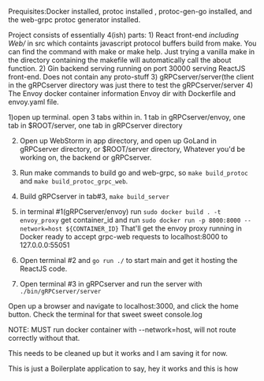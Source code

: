 Prequisites:Docker installed, protoc installed , protoc-gen-go installed, and the web-grpc protoc generator installed.

Project consists of essentially 4(ish) parts: 1) React front-end 
						*including Web/* in src which containts javascript protocol buffers build from make. You can find the command with make or make help.
						 Just trying a vanilla make in the directory containing the makefile will automatically call the about function.
					      2) Gin backend serving running on port 30000 serving ReactJS front-end. Does not contain any proto-stuff
					      3) gRPCserver/server(the client in the gRPCserver directory was just there to test the gRPCserver/server
					      4) The Envoy docker container information
					      	Envoy dir with Dockerfile and envoy.yaml file.

1)open up terminal. open 3 tabs within in. 1 tab in gRPCserver/envoy, one tab in $ROOT/server, one tab in gRPCserver directory

2) Open up WebStorm in app directory, and open up GoLand in gRPCserver directory, or $ROOT/server directory, Whatever you'd be working on, the backend or gRPCserver.

3) Run make commands to build go and web-grpc, so `make build_protoc` and `make build_protoc_grpc_web`.

4) Build gRPCserver in tab#3, `make build_server`

3) in terminal #1(gRPCserver/envoy) run `sudo docker build . -t envoy_proxy`
	get container_id and run `sudo docker run -p 8000:8000 --network=host ${CONTAINER_ID}`
	That'll get the envoy proxy running in Docker ready to accept grpc-web requests to localhost:8000 to 127.0.0.0:55051
4) Open terminal #2 and `go run ./` to start main and get it hosting the ReactJS code.

5) Open terminal #3 in gRPCserver and run the server with `./bin/gRPCserver/server`


Open up a browser and navigate to localhost:3000, and click the home button. Check the terminal for that sweet sweet console.log

NOTE: MUST run docker container with --network=host, will not route correctly without that.

This needs to be cleaned up but it works and I am saving it for now.

This is just a Boilerplate application to say, hey it works and this is how
